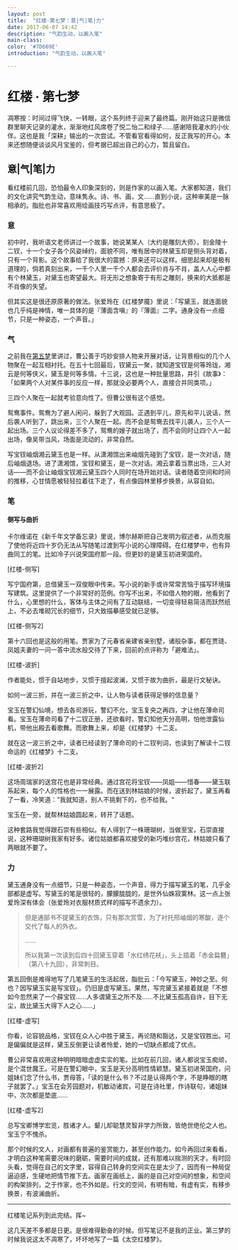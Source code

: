 ```yaml
---
layout: post
title:  "红楼·第七梦：意|气|笔|力"
date: 2017-06-07 14:42
description: "气韵生动，以画入笔"
main-class: 
color: '#7D669E'
introduction: "气韵生动，以画入笔"

---
```




# 红楼 · 第七梦

 

凋寒按：时间过得飞快，一转眼，这个系列终于迎来了最终篇。刚开始这只是微信群里聊天记录的灌水，渐渐地红风席卷了悦二怡二和绿子……感谢陪我灌水的小伙伴。这也是我「深耕」输出的一次尝试。不管看官看得如何，反正我写的开心。本来还想随便谈谈风月宝鉴的，但考据已超出自己的心力，暂且留白。



## 意|气|笔|力

看红楼前几回，恐怕最令人印象深刻的，则是作家的以画入笔。大家都知道，我们的文化讲究气韵生动，意味隽永。诗、书、画，文……直到小说，这种审美是一脉相承的。脂批也非常喜欢用绘画技巧写点评，有意思极了。



### 意

初中时，我听语文老师讲过一个故事，她说某某人（大约是雕刻大师），刻金陵十二钗，十一个女子各个风姿绰约，面貌不同，唯有居中的林黛玉却是侧头背对着，只有一个背影。这个故事给了我很大的震撼：原来还可以这样。细思起来却是极有道理的，倘若真刻出来，一千个人里一千个人都会去评价肖与不肖，盖人人心中都有个林黛玉，对黛玉也寄望最大。将无形之想象寄于有形之雕刻，换来的大抵都是不肖像的失望。

但其实这是很还原原著的做法。张爱玲在《红楼梦魇》里说：「写黛玉，就连面貌也几乎纯是神情，唯一具体的是『薄面含嗔』的『薄面』二字。通身没有一点细节，只是一种姿态，一个声音。」



### 气

之前我在[第五梦](http://mp.weixin.qq.com/s/I8dtuboiF78jh6MD28gAGw)里讲过，曹公善于巧妙安排人物来开展对话，让背景相似的几个人物聚在一起互相衬托。在五十七回最后，钗黛云一聚，就知道宝钗是何等玲珑，湘云是何等侠义，黛玉是何等多情。十三说，这也是一种批量思路，并引《故事》：「如果两个人对某件事的反应一样，那就没必要两个人，直接合并同类项。」

三四个人聚在一起就考验意向性了。但曹公很有这个感觉。

鸳鸯事件。鸳鸯为了避人闲问，躲到了大观园。正遇到平儿，原先和平儿说话，然后袭人听到了，跳出来，三个人聚在一起。而不会是鸳鸯去找平儿袭人，三个人一起出场。三个人议论得差不多了，鸳鸯的嫂子就出场了，而不会同时让四个人一起出场，像吴带当风，场面是流动的，非常自然。

写宝钗岫烟湘云黛玉也是一样。从潇湘馆出来岫烟先碰到了宝钗，是一次对话，随后岫烟退场。进了潇湘馆，宝钗和黛玉，是一次对话。湘云拿着当票出场，三人对话——而不会让岫烟宝钗湘云黛玉四个人同时在场开始对话。读者随着空间和时间的推移，心甘情愿被轻轻拉着往下走了，有点像园林里移步换景，从容自如。



### 笔

#### 侧写与曲折

卡尔维诺在《新千年文学备忘录》里说，博尔赫斯把自己发明为叙述者，从而克服了使他将近四十岁仍无法从写随笔过渡到写小说的心理障碍。在红楼梦中，也有异曲同工的笔。比如冷子兴说荣国府那一段。但更妙的是黛玉初进荣国府。

[红楼-侧写]

写宁国府第，总借黛玉一双俊眼中传来。写小说的新手或许常常苦恼于描写环境描写建筑。这里提供了一个非常好的范例。你写不出来，不如借人物的眼，他看到了什么，心里想的什么，客体与主体之间有了互动联结，一切变得轻易简洁而跃然纸上，不必去堆砌冗长的细节，只大致描摹感受就已足够。

[红楼-侧写2]

第十六回也是这般的用笔。贾家为了元春省亲建省亲别墅，诸般杂事，都在贾琏、凤姐夫妻的一问一答中流水般交待了下来，回前的点评称为「避难法」。

[红楼-波折]

作者能处，惯于自站地步，又惯于擅起波澜，又惯于故为曲折，最是行文秘诀。

如何一波三折，并在一波三折之中，让人物与读者获得足够的信息量？

宝玉在警幻仙境，想去各司游玩，警幻不允，宝玉复央之再四，才让他在薄命司看。宝玉在薄命司看了十二钗正册，还欲看时，警幻知他天分高明，怕他泄露仙机，带他出殿去看歌舞。而歌舞上来，却是《红楼梦》十二支。

就在这一波三折之中，读者已经读到了薄命司的十二钗判词，也读到了解读十二钗命运的《红楼梦》十二支。

[红楼-波折2]

这场周瑞家的送宫花也是非常经典。通过宫花将宝钗——凤姐——惜春——黛玉联系起来，每个人的性格也一一展露。而在送到林姑娘的时候，波折起了，黛玉再看了一看，冷笑道：”我就知道，别人不挑剩下的，也不给我。“

宝玉在一旁，就帮林姑娘圆起来，转开了话题。

这种套路我觉得跟石崇有些相似。有人得到了一株珊瑚树，当做至宝，石崇直接说，这种珊瑚树我家有好多。诸位姑娘都喜欢接受的新巧堆纱宫花，林姑娘只看了两眼就不要了。





### 力

黛玉通身没有一点细节，只是一种姿态，一个声音，得力于描写黛玉的笔，几乎全部都是虚写。写黛玉的笔是很轻的，朦朦胧胧的，是世外仙姝寂寞林。这一点上张爱玲深有体会（张爱玲对衣服材质式样的描写不遗余力）。

> 但是通部书不提黛玉的衣饰，只有那次赏雪，为了衬托邢岫烟的寒酸，逐个交代了每人的外衣。
>
> ……
>
> 所以我第一次读到后四十回黛玉穿着「水红绣花袄」，头上插着「赤金扁簪」（第八十九回），非常刺目。

第五回倒是难得地写了几笔黛玉的生活起居，脂批云：「今写黛玉，神妙之至。何也？因写黛玉实是写宝钗」。仍旧是虚写黛玉。果然，写完黛玉紧接着就是「不想如今忽然来了一个薛宝钗……人多谓黛玉之所不及……不比黛玉孤高自许，目下无尘，故比黛玉大得下人之心……」

[红楼-虚写]

你看，论容貌品格，宝钗在众人心中胜于黛玉，再论随和豁达，又是宝钗胜出。可是偏偏就是这样，黛玉反倒更让读者怜爱，她的一切缺点都成了优点。



曹公非常喜欢用这种明明暗暗虚虚实实的笔。比如在前几回，诸人都说宝玉痴顽，是个混世魔王。可是在警幻眼中，宝玉是天分高明性情颖慧。黛玉初进荣国府，问姐妹们念了什么书，贾母答，「读的是什么书？不过是认得两个字，不是睁眼的瞎子就罢了。」宝玉在会芳园题对，机敏动诸宾，可是在诗社里，作诗联句，诸姐妹中，次次都是垫底……

[红楼-虚写2]

总写宝卿博学宏览，胜诸才人。颦儿却聪慧灵智非学力所致，皆绝世绝伦之人也。宝玉宁不愧杀。







那个时候的文人，对画都有普遍的鉴赏能力，甚至创作能力。如今再回过来看看，才明白这种笔需要况味的磨砺，需要时间的成就，还有那难以揣测的天才。有时回头看，觉得在自己的文字里，容得自己转身的空间实在是太少了，因而有一种局促逼迫感，生硬地把情节推下去。画家在画纸上，画的是自己对空间的想象，和空间的构架排列，之于作家，也不外如是。行文的空间，有明有暗，有虚有实，有移步换景，有波澜曲折。



-----





红楼笔记系列到此完结。挥~

这几天差不多都是日更。是很难得勤奋的时候。但写笔记不是我的正业。第三梦的时候我说这太不凋寒了，坏坏地写了一篇《太空红楼梦》。

